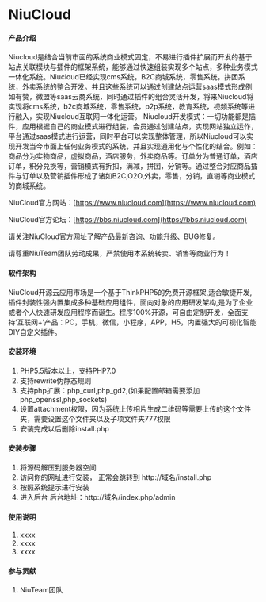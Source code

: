 # NiuCloud

#### 产品介绍
Niucloud是结合当前市面的系统商业模式固定，不易进行插件扩展而开发的基于站点关联模块与插件的框架系统，能够通过快速组装实现多个站点，多种业务模式一体化系统。Niucloud已经实现cms系统，B2C商城系统，零售系统，拼团系统，外卖系统的整合开发。并且这些系统可以通过创建站点运营saas模式形成例如有赞，微盟等saas云商系统，同时通过插件的组合灵活开发，将来Niucloud将实现将cms系统，b2c商城系统，零售系统，p2p系统，教育系统，视频系统等进行融入，实现Niucloud互联网一体化运营。 Niucloud开发模式：一切功能都是插件，应用根据自己的商业模式进行组装，会员通过创建站点，实现网站独立运作，平台通过saas模式进行运营，同时平台可以实现整体管理，所以Niucloud可以实现开发当今市面上任何业务模式的系统，并且实现通用化与个性化的结合。例如：商品分为实物商品，虚拟商品，酒店服务，外卖商品等。订单分为普通订单，酒店订单，积分兑换等，营销模式有折扣，满减，拼团，分销等。通过整合对应商品插件与订单以及营销插件形成了诸如B2C,O2O,外卖，零售，分销，直销等商业模式的商城系统。

NiuCloud官方网站：[https://www.niucloud.com](https://www.niucloud.com)

NiuCloud官方论坛：[https://bbs.niucloud.com](https://bbs.niucloud.com)

请关注NiuCloud官方网址了解产品最新咨询、功能升级、BUG修复。

请尊重NiuTeam团队劳动成果，严禁使用本系统转卖、销售等商业行为！

#### 软件架构
NiuCloud开源云应用市场是一个基于ThinkPHP5的免费开源框架,适合敏捷开发,插件封装性强内置集成多种基础应用组件，面向对象的应用研发架构,是为了企业或者个人快速研发应用程序而诞生。程序100%开源，可自由定制开发，全面支持‘互联网+’产品：PC，手机，微信，小程序，APP，H5，内置强大的可视化智能DIY自定义插件。

#### 安装环境
1. PHP5.5版本以上，支持PHP7.0
2. 支持rewrite伪静态规则
3. 支持php扩展：php_curl,php_gd2,(如果配置邮箱需要添加php_openssl,php_sockets)
4. 设置attachment权限，因为系统上传相片生成二维码等需要上传的这个文件夹，需要设置这个文件夹以及子项文件夹777权限
5. 安装完成以后删除install.php

#### 安装步骤

1. 将源码解压到服务器空间
2. 访问你的网址进行安装， 正常会跳转到 http://域名/install.php
3. 按照系统提示进行安装 
4. 进入后台  后台地址：http://域名/index.php/admin

#### 使用说明

1. xxxx
2. xxxx
3. xxxx

#### 参与贡献

1. NiuTeam团队
